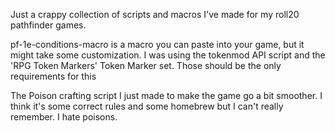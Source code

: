 Just a crappy collection of scripts and macros I've made for my roll20 pathfinder games.

pf-1e-conditions-macro is a macro you can paste into your game, but it might take some customization. I was using the tokenmod API script and the 'RPG Token Markers' Token Marker set. Those should be the only requirements for this

The Poison crafting script I just made to make the game go a bit smoother. I think it's some correct rules and some homebrew but I can't really remember. I hate poisons.
